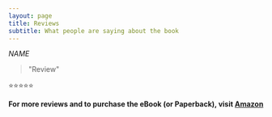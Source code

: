 ```yaml
---
layout: page
title: Reviews
subtitle: What people are saying about the book
---
```

*NAME*
>"Review"

:star::star::star::star::star:

**For more reviews and to purchase the eBook (or Paperback), visit [Amazon](https://www.amazon.co.uk)**
